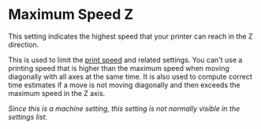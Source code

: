 Maximum Speed Z
====
This setting indicates the highest speed that your printer can reach in the Z direction.

This is used to limit the [print speed](../speed/speed_print.md) and related settings. You can't use a printing speed that is higher than the maximum speed when moving diagonally with all axes at the same time. It is also used to compute correct time estimates if a move is not moving diagonally and then exceeds the maximum speed in the Z axis.

*Since this is a machine setting, this setting is not normally visible in the settings list.*